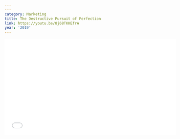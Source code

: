```yaml
---
---
category: Marketing
title: The Destructive Pursuit of Perfection
link: https://youtu.be/8j68TKKEfrA
year: '2019'
---
```

<iframe width="560" height="315" src="{{ page.link }}" frameborder="0" allowfullscreen></iframe>
